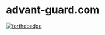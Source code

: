 # advant-guard.com

[![forthebadge](https://forthebadge.com/images/badges/gluten-free.svg)](https://forthebadge.com)